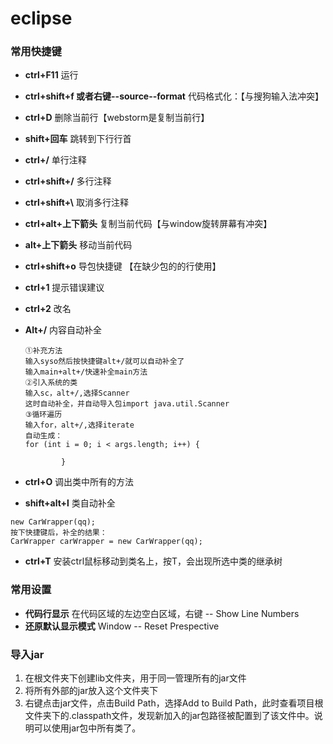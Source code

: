 # eclipse
### 常用快捷键
* **ctrl+F11** 运行
* **ctrl+shift+f 或者右键--source--format** 代码格式化：【与搜狗输入法冲突】
* **ctrl+D** 删除当前行【webstorm是复制当前行】
* **shift+回车** 跳转到下行行首
* **ctrl+/** 单行注释
* **ctrl+shift+/** 多行注释
* **ctrl+shift+\\** 取消多行注释
* **ctrl+alt+上下箭头** 复制当前代码【与window旋转屏幕有冲突】
* **alt+上下箭头** 移动当前代码
* **ctrl+shift+o** 导包快捷键 【在缺少包的的行使用】
* **ctrl+1** 提示错误建议
* **ctrl+2** 改名
* **Alt+/** 内容自动补全
    ```
    ①补充方法
    输入syso然后按快捷键alt+/就可以自动补全了
    输入main+alt+/快速补全main方法
    ②引入系统的类
    输入sc，alt+/,选择Scanner
    这时自动补全，并自动导入包import java.util.Scanner
    ③循环遍历
    输入for，alt+/,选择iterate
    自动生成：
    for (int i = 0; i < args.length; i++) {

    		}
    ```
* **ctrl+O** 调出类中所有的方法

* **shift+alt+l** 类自动补全
```
new CarWrapper(qq);
按下快捷键后，补全的结果：
CarWrapper carWrapper = new CarWrapper(qq);
```

* **ctrl+T** 安装ctrl鼠标移动到类名上，按T，会出现所选中类的继承树
### 常用设置
* **代码行显示** 在代码区域的左边空白区域，右键 -- Show Line Numbers
* **还原默认显示模式** Window -- Reset Prespective


### 导入jar
1. 在根文件夹下创建lib文件夹，用于同一管理所有的jar文件
2. 将所有外部的jar放入这个文件夹下
3. 右键点击jar文件，点击Build Path，选择Add to Build Path，此时查看项目根文件夹下的.classpath文件，发现新加入的jar包路径被配置到了该文件中。说明可以使用jar包中所有类了。